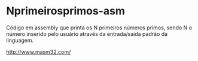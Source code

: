 # Nprimeirosprimos-asm
Código em assembly que printa os N primeiros números primos, sendo N o número inserido pelo usuário através da entrada/saída padrão da linguagem.

http://www.masm32.com/

